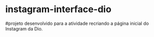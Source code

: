 # instagram-interface-dio
#projeto desenvolvido para a atividade recriando a página inicial do Instagram da Dio.
